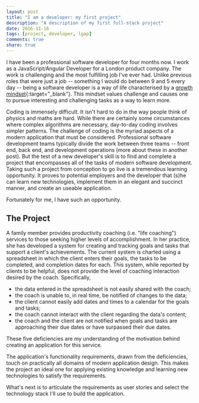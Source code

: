 ```yaml
---
layout: post
title: "I am a developer: my first project"
description: "A description of my first full-stack project"
date: 2016-11-16
tags: [project, developer, lgap]
comments: true
share: true
---
```

I have been a professional software developer for four months now. I work as a JavaScript/Angular Developer for a London product company. The work is challenging and the most fulfilling job I've ever had. Unlike previous roles that were just a job -- something I would do between 9 and 5 every day -- being a software developer is a way of life characterised by a [growth mindset](https://www.mindsetworks.com/science/){:target="_blank"}. This mindset values challenge and causes one to pursue interesting and challenging tasks as a way to learn more.

Coding is immensely difficult. It isn't hard to do in the way people think of physics and maths are hard. While there are certainly some circumstances where complex algorithms are necessary, day-to-day coding involves simpler patterns. The challenge of coding is the myriad aspects of a modern application that must be considered.  Professional software development teams typically divide the work between three teams -- front end, back end, and development operations (more about these in another post). But the test of a new developer's skill is to find and complete a project that encompasses all of the tasks of modern software development. Taking such a project from conception to go live is a tremendous learning opportunity. It proves to potential employers and the developer that (s)he can learn new technologies, implement them in an elegant and succinct manner, and create an useable application.

Fortunately for me, I have such an opportunity.

## The Project
A family member provides productivity coaching (i.e. "life coaching") services to those seeking higher levels of accomplishment. In her practice, she has developed a system for creating and tracking goals and tasks that support a client's achievements. The current system is charted using a spreadsheet in which the client enters their goals, the tasks to be completed, and completion dates for each. This system, while reported by clients to be helpful, does not provide the level of coaching interaction desired by the coach.  Specifically,

* the data entered in the spreadsheet is not easily shared with the coach;
* the coach is unable to, in real time, be notified of changes to the data;
* the client cannot easily add dates and times to a calendar for the goals and tasks;
* the coach cannot interact with the client regarding the data's content;
* the coach and the client are not notified when goals and tasks are approaching their due dates or have surpassed their due dates.

These five deficiencies are my understanding of the motivation behind creating an application for this service.

The application's functionality requirements, drawn from the deficiencies, touch on practically all domains of modern application design.  This makes the project an ideal one for applying existing knowledge and learning new technologies to satisfy the requirements.

What's next is to articulate the requirements as user stories and select the technology stack I'll use to build the application.     
